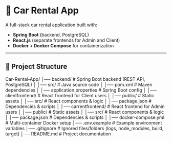 # 🚗 Car Rental App

A full-stack car rental application built with:
- **Spring Boot** (backend, PostgreSQL)
- **React.js** (separate frontends for Admin and Client)
- **Docker + Docker Compose** for containerization

---

## 📂 Project Structure

  Car-Rental-App/
│── backend/               # Spring Boot backend (REST API, PostgreSQL)
│   │── src/               # Java source code
│   │── pom.xml            # Maven dependencies
│   │── application.properties  # Spring Boot config
│
│── clientfrontend/         # React frontend for Client users
│   │── public/             # Static assets
│   │── src/                # React components & logic
│   │── package.json        # Dependencies & scripts
│
│── carrentfrontend/        # React frontend for Admin users
│   │── public/             # Static assets
│   │── src/                # React components & logic
│   │── package.json        # Dependencies & scripts
│
│── docker-compose.yml      # Multi-container Docker setup
│── .env.example            # Example environment variables
│── .gitignore              # Ignored files/folders (logs, node_modules, build, target)
│── README.md               # Project documentation
